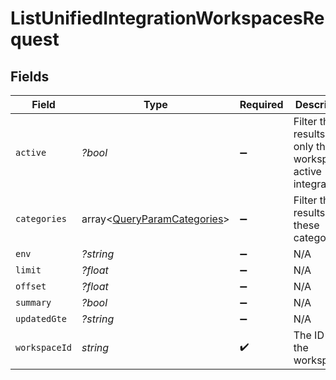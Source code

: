 # ListUnifiedIntegrationWorkspacesRequest


## Fields

| Field                                                                          | Type                                                                           | Required                                                                       | Description                                                                    |
| ------------------------------------------------------------------------------ | ------------------------------------------------------------------------------ | ------------------------------------------------------------------------------ | ------------------------------------------------------------------------------ |
| `active`                                                                       | *?bool*                                                                        | :heavy_minus_sign:                                                             | Filter the results for only the workspace's active integrations                |
| `categories`                                                                   | array<[QueryParamCategories](../../models/operations/QueryParamCategories.md)> | :heavy_minus_sign:                                                             | Filter the results on these categories                                         |
| `env`                                                                          | *?string*                                                                      | :heavy_minus_sign:                                                             | N/A                                                                            |
| `limit`                                                                        | *?float*                                                                       | :heavy_minus_sign:                                                             | N/A                                                                            |
| `offset`                                                                       | *?float*                                                                       | :heavy_minus_sign:                                                             | N/A                                                                            |
| `summary`                                                                      | *?bool*                                                                        | :heavy_minus_sign:                                                             | N/A                                                                            |
| `updatedGte`                                                                   | *?string*                                                                      | :heavy_minus_sign:                                                             | N/A                                                                            |
| `workspaceId`                                                                  | *string*                                                                       | :heavy_check_mark:                                                             | The ID of the workspace                                                        |